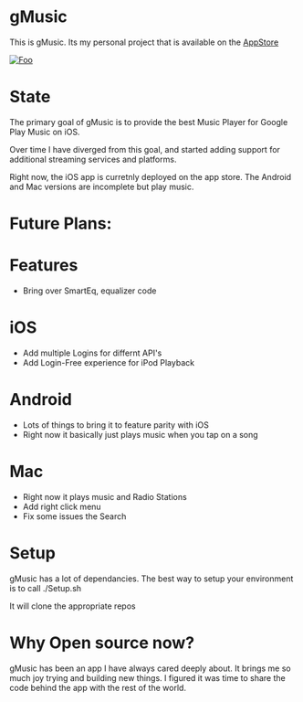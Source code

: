 # gMusic
This is gMusic. Its my personal project that is available on the [AppStore](http://apple.co/24CYMvK)

<a href="http://apple.co/24CYMvK" rel="some text">![Foo](https://devimages.apple.com.edgekey.net/app-store/marketing/guidelines/images/badge-download-on-the-app-store.svg)</a>


# State
The primary goal of gMusic is to provide the best Music Player for Google Play Music on iOS.

Over time I have diverged from this goal, and started adding support for additional streaming services and platforms.

Right now, the iOS app is curretnly deployed on the app store. The Android and Mac versions are incomplete but play music.

# Future Plans:

Features
===

* Bring over SmartEq, equalizer code

iOS
===

* Add multiple Logins for differnt API's
* Add Login-Free experience for iPod Playback

Android
===
* Lots of things to bring it to feature parity with iOS
* Right now it basically just plays music when you tap on a song

Mac
===
* Right now it plays music and Radio Stations
* Add right click menu
* Fix some issues the Search



# Setup
gMusic has a lot of dependancies. The best way to setup your environment is to call ./Setup.sh

It will clone the appropriate repos


# Why Open source now?
gMusic has been an app I have always cared deeply about.  It brings me so much joy trying and building new things. I figured it was time to share the code behind the app with the rest of the world.
